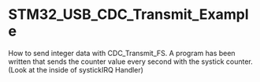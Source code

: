 # STM32_USB_CDC_Transmit_Example
How to send integer data with CDC_Transmit_FS.  A program has been written that sends the counter value every second with the systick counter.
(Look at the inside of systickIRQ Handler)
